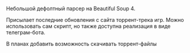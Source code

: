 Небольшой дефолтный парсер на Beautiful Soup 4.

Присылает последние обновления с сайта торрент-трека игр. Можно использовать сам скрипт, но также доступна реализация в виде телеграм-бота.

В планах добавить возможность скачивать торрент-файлы
